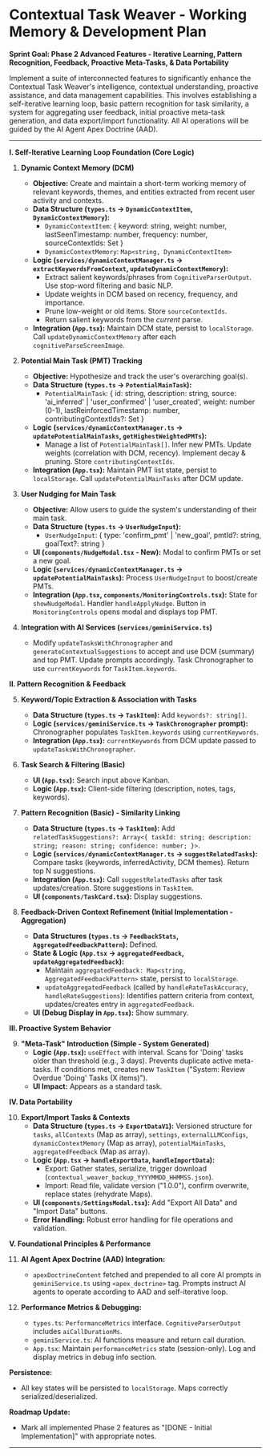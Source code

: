 
# Contextual Task Weaver - Working Memory & Development Plan

**Sprint Goal: Phase 2 Advanced Features - Iterative Learning, Pattern Recognition, Feedback, Proactive Meta-Tasks, & Data Portability**

Implement a suite of interconnected features to significantly enhance the Contextual Task Weaver's intelligence, contextual understanding, proactive assistance, and data management capabilities. This involves establishing a self-iterative learning loop, basic pattern recognition for task similarity, a system for aggregating user feedback, initial proactive meta-task generation, and data export/import functionality. All AI operations will be guided by the AI Agent Apex Doctrine (AAD).

---

**I. Self-Iterative Learning Loop Foundation (Core Logic)**

1.  **Dynamic Context Memory (DCM)**
    *   **Objective:** Create and maintain a short-term working memory of relevant keywords, themes, and entities extracted from recent user activity and contexts.
    *   **Data Structure (`types.ts` -> `DynamicContextItem`, `DynamicContextMemory`):**
        *   `DynamicContextItem`: { keyword: string, weight: number, lastSeenTimestamp: number, frequency: number, sourceContextIds: Set<string> }
        *   `DynamicContextMemory`: `Map<string, DynamicContextItem>`
    *   **Logic (`services/dynamicContextManager.ts` -> `extractKeywordsFromContext`, `updateDynamicContextMemory`):**
        *   Extract salient keywords/phrases from `CognitiveParserOutput`. Use stop-word filtering and basic NLP.
        *   Update weights in DCM based on recency, frequency, and importance.
        *   Prune low-weight or old items. Store `sourceContextIds`.
        *   Return salient keywords from the *current* parse.
    *   **Integration (`App.tsx`):** Maintain DCM state, persist to `localStorage`. Call `updateDynamicContextMemory` after each `cognitiveParseScreenImage`.

2.  **Potential Main Task (PMT) Tracking**
    *   **Objective:** Hypothesize and track the user's overarching goal(s).
    *   **Data Structure (`types.ts` -> `PotentialMainTask`):**
        *   `PotentialMainTask`: { id: string, description: string, source: 'ai_inferred' | 'user_confirmed' | 'user_created', weight: number (0-1), lastReinforcedTimestamp: number, contributingContextIds?: Set<string> }
    *   **Logic (`services/dynamicContextManager.ts` -> `updatePotentialMainTasks`, `getHighestWeightedPMTs`):**
        *   Manage a list of `PotentialMainTask[]`. Infer new PMTs. Update weights (correlation with DCM, recency). Implement decay & pruning. Store `contributingContextIds`.
    *   **Integration (`App.tsx`):** Maintain PMT list state, persist to `localStorage`. Call `updatePotentialMainTasks` after DCM update.

3.  **User Nudging for Main Task**
    *   **Objective:** Allow users to guide the system's understanding of their main task.
    *   **Data Structure (`types.ts` -> `UserNudgeInput`):**
        *   `UserNudgeInput`: { type: 'confirm_pmt' | 'new_goal', pmtId?: string, goalText?: string }
    *   **UI (`components/NudgeModal.tsx` - New):** Modal to confirm PMTs or set a new goal.
    *   **Logic (`services/dynamicContextManager.ts` -> `updatePotentialMainTasks`):** Process `UserNudgeInput` to boost/create PMTs.
    *   **Integration (`App.tsx`, `components/MonitoringControls.tsx`):** State for `showNudgeModal`. Handler `handleApplyNudge`. Button in `MonitoringControls` opens modal and displays top PMT.

4.  **Integration with AI Services (`services/geminiService.ts`)**
    *   Modify `updateTasksWithChronographer` and `generateContextualSuggestions` to accept and use DCM (summary) and top PMT. Update prompts accordingly. Task Chronographer to use `currentKeywords` for `TaskItem.keywords`.

**II. Pattern Recognition & Feedback**

5.  **Keyword/Topic Extraction & Association with Tasks**
    *   **Data Structure (`types.ts` -> `TaskItem`):** Add `keywords?: string[]`.
    *   **Logic (`services/geminiService.ts` -> `TaskChronographer` prompt):** Chronographer populates `TaskItem.keywords` using `currentKeywords`.
    *   **Integration (`App.tsx`):** `currentKeywords` from DCM update passed to `updateTasksWithChronographer`.

6.  **Task Search & Filtering (Basic)**
    *   **UI (`App.tsx`):** Search input above Kanban.
    *   **Logic (`App.tsx`):** Client-side filtering (description, notes, tags, keywords).

7.  **Pattern Recognition (Basic) - Similarity Linking**
    *   **Data Structure (`types.ts` -> `TaskItem`):** Add `relatedTaskSuggestions?: Array<{ taskId: string; description: string; reason: string; confidence: number; }>`.
    *   **Logic (`services/dynamicContextManager.ts` -> `suggestRelatedTasks`):** Compare tasks (keywords, inferredActivity, DCM themes). Return top N suggestions.
    *   **Integration (`App.tsx`):** Call `suggestRelatedTasks` after task updates/creation. Store suggestions in `TaskItem`.
    *   **UI (`components/TaskCard.tsx`):** Display suggestions.

8.  **Feedback-Driven Context Refinement (Initial Implementation - Aggregation)**
    *   **Data Structures (`types.ts` -> `FeedbackStats`, `AggregatedFeedbackPattern`):** Defined.
    *   **State & Logic (`App.tsx` -> `aggregatedFeedback`, `updateAggregatedFeedback`):**
        *   Maintain `aggregatedFeedback: Map<string, AggregatedFeedbackPattern>` state, persist to `localStorage`.
        *   `updateAggregatedFeedback` (called by `handleRateTaskAccuracy`, `handleRateSuggestions`): Identifies pattern criteria from context, updates/creates entry in `aggregatedFeedback`.
    *   **UI (Debug Display in `App.tsx`):** Show summary.

**III. Proactive System Behavior**

9.  **"Meta-Task" Introduction (Simple - System Generated)**
    *   **Logic (`App.tsx`):** `useEffect` with interval. Scans for 'Doing' tasks older than threshold (e.g., 3 days). Prevents duplicate active meta-tasks. If conditions met, creates new `TaskItem` ("System: Review Overdue 'Doing' Tasks (X items)").
    *   **UI Impact:** Appears as a standard task.

**IV. Data Portability**

10. **Export/Import Tasks & Contexts**
    *   **Data Structure (`types.ts` -> `ExportDataV1`):** Versioned structure for `tasks`, `allContexts` (Map as array), `settings`, `externalLLMConfigs`, `dynamicContextMemory` (Map as array), `potentialMainTasks`, `aggregatedFeedback` (Map as array).
    *   **Logic (`App.tsx` -> `handleExportData`, `handleImportData`):**
        *   Export: Gather states, serialize, trigger download (`contextual_weaver_backup_YYYYMMDD_HHMMSS.json`).
        *   Import: Read file, validate version ("1.0.0"), confirm overwrite, replace states (rehydrate Maps).
    *   **UI (`components/SettingsModal.tsx`):** Add "Export All Data" and "Import Data" buttons.
    *   **Error Handling:** Robust error handling for file operations and validation.

**V. Foundational Principles & Performance**

11. **AI Agent Apex Doctrine (AAD) Integration:**
    *   `apexDoctrineContent` fetched and prepended to all core AI prompts in `geminiService.ts` using `<apex_doctrine>` tag. Prompts instruct AI agents to operate according to AAD and self-iterative loop.

12. **Performance Metrics & Debugging:**
    *   `types.ts`: `PerformanceMetrics` interface. `CognitiveParserOutput` includes `aiCallDurationMs`.
    *   `geminiService.ts`: AI functions measure and return call duration.
    *   `App.tsx`: Maintain `performanceMetrics` state (session-only). Log and display metrics in debug info section.

**Persistence:**
*   All key states will be persisted to `localStorage`. Maps correctly serialized/deserialized.

**Roadmap Update:**
*   Mark all implemented Phase 2 features as "[DONE - Initial Implementation]" with appropriate notes.

---
